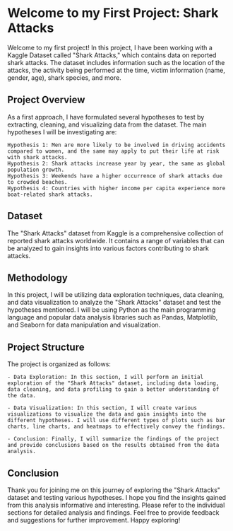 # Welcome to my First Project: Shark Attacks

Welcome to my first project! In this project, I have been working with a Kaggle Dataset called "Shark Attacks," which contains data on reported shark attacks. The dataset includes information such as the location of the attacks, the activity being performed at the time, victim information (name, gender, age), shark species, and more.

## Project Overview

As a first approach, I have formulated several hypotheses to test by extracting, cleaning, and visualizing data from the dataset. The main hypotheses I will be investigating are:

    Hypothesis 1: Men are more likely to be involved in driving accidents compared to women, and the same may apply to put their life at risk with shark attacks.
    Hypothesis 2: Shark attacks increase year by year, the same as global population growth.
    Hypothesis 3: Weekends have a higher occurrence of shark attacks due to crowded beaches.
    Hypothesis 4: Countries with higher income per capita experience more boat-related shark attacks.

## Dataset

The "Shark Attacks" dataset from Kaggle is a comprehensive collection of reported shark attacks worldwide. It contains a range of variables that can be analyzed to gain insights into various factors contributing to shark attacks.

## Methodology

In this project, I will be utilizing data exploration techniques, data cleaning, and data visualization to analyze the "Shark Attacks" dataset and test the hypotheses mentioned. I will be using Python as the main programming language and popular data analysis libraries such as Pandas, Matplotlib, and Seaborn for data manipulation and visualization.

## Project Structure

The project is organized as follows:

    - Data Exploration: In this section, I will perform an initial exploration of the "Shark Attacks" dataset, including data loading, data cleaning, and data profiling to gain a better understanding of the data.

    - Data Visualization: In this section, I will create various visualizations to visualize the data and gain insights into the different hypotheses. I will use different types of plots such as bar charts, line charts, and heatmaps to effectively convey the findings.

    - Conclusion: Finally, I will summarize the findings of the project and provide conclusions based on the results obtained from the data analysis.

## Conclusion

Thank you for joining me on this journey of exploring the "Shark Attacks" dataset and testing various hypotheses. I hope you find the insights gained from this analysis informative and interesting. Please refer to the individual sections for detailed analysis and findings. Feel free to provide feedback and suggestions for further improvement. Happy exploring!
